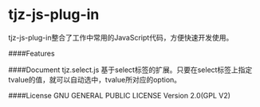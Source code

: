 tjz-js-plug-in
==============
tjz-js-plug-in整合了工作中常用的JavaScript代码，方便快速开发使用。  

####Features

####Document
tjz.select.js 基于select标签的扩展。只要在select标签上指定tvalue的值，就可以自动选中，tvalue所对应的option。

####License
GNU GENERAL PUBLIC LICENSE Version 2.0(GPL V2)

